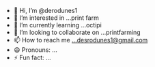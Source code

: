 - 👋 Hi, I’m @derodunes1
- 👀 I’m interested in ...print farm
- 🌱 I’m currently learning ...octipi
- 💞️ I’m looking to collaborate on ...printfarming
- 📫 How to reach me ...desrodunes1@gmail.com
- 😄 Pronouns: ...
- ⚡ Fun fact: ...

<!---
derodunes1/derodunes1 is a ✨ special ✨ repository because its `README.md` (this file) appears on your GitHub profile.
You can click the Preview link to take a look at your changes.
--->
